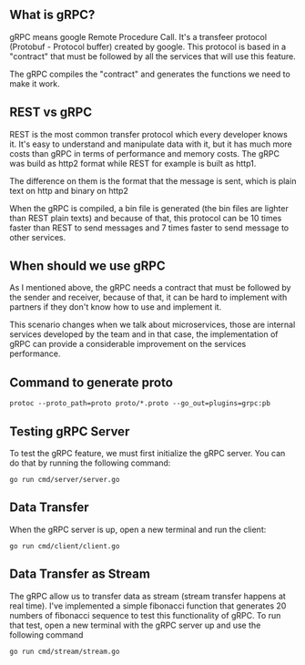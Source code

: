 ## What is gRPC?

gRPC means google Remote Procedure Call. It's a transfeer protocol (Protobuf - Protocol buffer) created by google. This protocol is based in a "contract" that must be followed by all the services that will use this feature.

The gRPC compiles the "contract" and generates the functions we need to make it work.

## REST vs gRPC

REST is the most common transfer protocol which every developer knows it. It's easy to understand and manipulate data with it, but it has much more costs than gRPC in terms of performance and memory costs.
The gRPC was build as http2 format while REST for example is built as http1. 

The difference on them is the format that the message is sent, which is plain text on http and binary on http2

When the gRPC is compiled, a bin file is generated (the bin files are lighter than REST plain texts) and because of that, this protocol can be 10 times faster than REST to send messages and 7 times faster to send message to other services.

## When should we use gRPC

As I mentioned above, the gRPC needs a contract that must be followed by the sender and receiver, because of that, it can be hard to implement with partners if they don't know how to use and implement it.

This scenario changes when we talk about microservices, those are internal services developed by the team and in that case, the implementation of gRPC can provide a considerable improvement on the services performance.

## Command to generate proto 
``
protoc --proto_path=proto proto/*.proto --go_out=plugins=grpc:pb
``

## Testing gRPC Server

To test the gRPC feature, we must first initialize the gRPC server. You can do that by running the following command:

``go run cmd/server/server.go``


## Data Transfer

When the gRPC server is up, open a new terminal and run the client:

``go run cmd/client/client.go``

## Data Transfer as Stream

The gRPC allow us to transfer data as stream (stream transfer happens at real time). I've implemented a simple fibonacci function that generates 20 numbers of fibonacci sequence to test this functionality of gRPC.
To run that test, open a new terminal with the gRPC server up and use the following command

``go run cmd/stream/stream.go``
